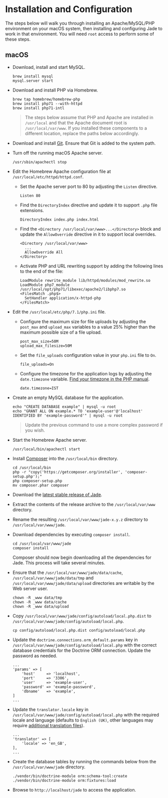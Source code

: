 # Installation and Configuration

The steps below will walk you through installing an Apache/MySQL/PHP environment on your macOS system, then installing and configuring Jade to work in that environment. You will need `root` access to perform some of these steps.

## macOS

* Download, install and start MySQL.

      brew install mysql
      mysql.server start

* Download and install PHP via Homebrew.

      brew tap homebrew/homebrew-php
      brew install php71 --with-httpd
      brew install php71-intl

    > The steps below assume that PHP and Apache are installed in `/usr/local` and that the Apache document root is `/usr/local/var/www`. If you installed these components to a different location, replace the paths below accordingly.

* Download and install [Git](https://git-scm.com/download/mac). Ensure that Git is added to the system path.

* Turn off the running macOS Apache server.

      /usr/sbin/apachectl stop

* Edit the Homebrew Apache configuration file at `/usr/local/etc/httpd/httpd.conf`.

    * Set the Apache server port to 80 by adjusting the `Listen` directive.

          Listen 80

    * Find the `DirectoryIndex` directive and update it to support `.php` file extensions.

          DirectoryIndex index.php index.html

    * Find the `<Directory /usr/local/var/www>...</Directory>` block and update the `AllowOverride` directive in it to support local overrides.

          <Directory /usr/local/var/www>
            ...
            AllowOverride All
          </Directory>

    * Activate PHP and URL rewriting support by adding the following lines to the end of the file:

          LoadModule rewrite_module lib/httpd/modules/mod_rewrite.so
          LoadModule php7_module /usr/local/opt/php71/libexec/apache2/libphp7.so
          <FilesMatch .php$>
            SetHandler application/x-httpd-php
          </FilesMatch>

* Edit the `/usr/local/etc/php/7.1/php.ini` file.

    * Configure the maximum size for file uploads by adjusting the `post_max` and `upload_max` variables to a value 25% higher than the maximum possible size of a file upload.

          post_max_size=50M
          upload_max_filesize=50M

    * Set the `file_uploads` configuration value in your `php.ini` file to `On`.

          file_uploads=On

    * Configure the timezone for the application logs by adjusting the `date.timezone` variable. [Find your timezone in the PHP manual](http://php.net/manual/en/timezones.php).

          date.timezone=IST

* Create an empty MySQL database for the application.

      echo "CREATE DATABASE example" | mysql -u root
      echo "GRANT ALL ON example.* TO 'example-user'@'localhost' IDENTIFIED BY 'example-password'" | mysql -u root

  > Update the previous command to use a more complex password if you wish.

* Start the Homebrew Apache server.

      /usr/local/bin/apachectl start

* Install [Composer](https://getcomposer.org) into the `/usr/local/bin` directory.

      cd /usr/local/bin
      php -r "copy('https://getcomposer.org/installer', 'composer-setup.php');"
      php composer-setup.php
      mv composer.phar composer

* Download the [latest stable release of Jade](https://github.com/vvaswani/jade/releases).
* Extract the contents of the release archive to the `/usr/local/var/www` directory.
* Rename the resulting `/usr/local/var/www/jade-x.y.z` directory to `/usr/local/var/www/jade`.
* Download dependencies by executing `composer install`.

      cd /usr/local/var/www/jade
      composer install

  Composer should now begin downloading all the dependencies for Jade. This process will take several minutes.

* Ensure that the `/usr/local/var/www/jade/data/cache`, `/usr/local/var/www/jade/data/tmp` and `/usr/local/var/www/jade/data/upload` directories are writable by the Web server user.

      chown -R _www data/tmp
      chown -R _www data/cache
      chown -R _www data/upload

* Copy `/usr/local/var/www/jade/config/autoload/local.php.dist` to `/usr/local/var/www/jade/config/autoload/local.php`.

      cp config/autoload/local.php.dist config/autoload/local.php

* Update the `doctrine.connections.orm_default.params` key in `/usr/local/var/www/jade/config/autoload/local.php` with the correct database credentials for the Doctrine ORM connection. Update the password as needed.

      ...
      'params' => [
          'host'     => 'localhost',
          'port'     => '3306',
          'user'     => 'example-user',
          'password' => 'example-password',
          'dbname'   => 'example',
      ]
      ...

* Update the `translator.locale` key in `/usr/local/var/www/jade/config/autoload/local.php` with the required locale and language (defaults to `English (UK)`, other languages may require [additional translation files](LOCALIZATION.md)).

      ...
      'translator' => [
          'locale' => 'en_GB',
      ],
      ...

* Create the database tables by running the commands below from the `/usr/local/var/www/jade` directory.

      ./vendor/bin/doctrine-module orm:schema-tool:create
      ./vendor/bin/doctrine-module orm:fixtures:load

* Browse to `http://localhost/jade` to access the application.
